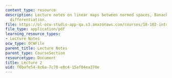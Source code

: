 ```yaml
---
content_type: resource
description: Lecture notes on linear maps between normed spaces, Banach spaces, and
  differentiation.
file: https://ol-ocw-studio-app-qa.s3.amazonaws.com/courses/18-102-introduction-to-functional-analysis-spring-2009/f6bafe548c6a7c70e8c415af04ea370e_MIT18_102s09_lec02.pdf
file_type: application/pdf
learning_resource_types:
- Lecture Notes
ocw_type: OCWFile
parent_title: Lecture Notes
parent_type: CourseSection
resourcetype: Document
title: Lecture 2
uid: f6bafe54-8c6a-7c70-e8c4-15af04ea370e
---
```

